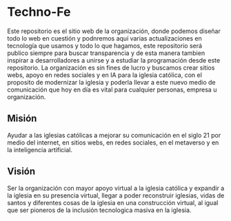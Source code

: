 # Techno-Fe

Este repositorio es el sitio web de la organización, donde podemos diseñar todo lo web en cuestión y podnremos aquí varias actualizaciones en tecnología que usamos y todo lo que hagamos, este repositorio será publico siempre para buscar transparencia y de esta manera tambien inspirar a desarrolladores a unirse y a estudiar la programación desde este repositorio. 
La organización es sin fines de lucro y buscamos crear sitios webs, apoyo en redes sociales y en IA para la iglesia católica, con el proposito de modernizar la iglesia y poderla llevar a este nuevo medio de comunicación que hoy en día es vital para cualquier personas, empresa u organización. 

## Misión
Ayudar a las iglesias católicas a mejorar su comunicación en el siglo 21 por medio del internet, en sitios webs, en redes sociales, en el metaverso y en la inteligencia artificial.

## Visión
Ser la organización con mayor apoyo virtual a la iglesia católica y expandir a la iglesia en su presencia virtual, llegar a poder reconstruir iglesias, vidas de santos y diferentes cosas de la iglesia en una construcción virtual, al igual que ser pioneros de la inclusión tecnologica masiva en la iglesia.
